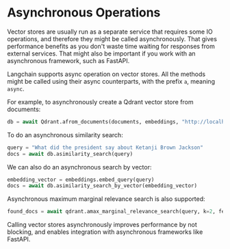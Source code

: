 

# Asynchronous Operations

Vector stores are usually run as a separate service that requires some IO operations, and therefore they might be called asynchronously. That gives performance benefits as you don't waste time waiting for responses from external services. That might also be important if you work with an asynchronous framework, such as FastAPI.

Langchain supports async operation on vector stores. All the methods might be called using their async counterparts, with the prefix `a`, meaning `async`.

For example, to asynchronously create a Qdrant vector store from documents:

```python
db = await Qdrant.afrom_documents(documents, embeddings, "http://localhost:6333")
```

To do an asynchronous similarity search:

```python  
query = "What did the president say about Ketanji Brown Jackson"
docs = await db.asimilarity_search(query)
```

We can also do an asynchronous search by vector:

```python
embedding_vector = embeddings.embed_query(query)  
docs = await db.asimilarity_search_by_vector(embedding_vector)
```

Asynchronous maximum marginal relevance search is also supported:

```python
found_docs = await qdrant.amax_marginal_relevance_search(query, k=2, fetch_k=10)
```

Calling vector stores asynchronously improves performance by not blocking, and enables integration with asynchronous frameworks like FastAPI.

